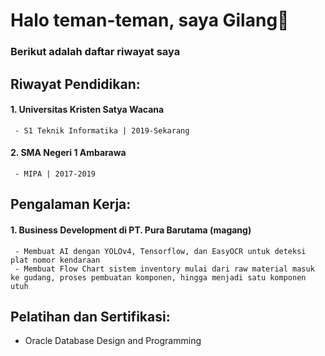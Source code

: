 # Halo teman-teman, saya Gilang👋
### Berikut adalah daftar riwayat saya

## Riwayat Pendidikan:
#### 1. Universitas Kristen Satya Wacana
     - S1 Teknik Informatika | 2019-Sekarang
#### 2. SMA Negeri 1 Ambarawa
     - MIPA | 2017-2019
     
## Pengalaman Kerja:
#### 1. Business Development di PT. Pura Barutama (magang)
     - Membuat AI dengan YOLOv4, Tensorflow, dan EasyOCR untuk deteksi plat nomor kendaraan
     - Membuat Flow Chart sistem inventory mulai dari raw material masuk ke gudang, proses pembuatan komponen, hingga menjadi satu komponen utuh
     
## Pelatihan dan Sertifikasi:
- Oracle Database Design and Programming




<!--
**gilangAS20/gilangAS20** is a ✨ _special_ ✨ repository because its `README.md` (this file) appears on your GitHub profile.

Here are some ideas to get you started:

- 🔭 I’m currently working on ...
- 🌱 I’m currently learning ...
- 👯 I’m looking to collaborate on ...
- 🤔 I’m looking for help with ...
- 💬 Ask me about ...
- 📫 How to reach me: ...
- 😄 Pronouns: ...
- ⚡ Fun fact: ...
-->
